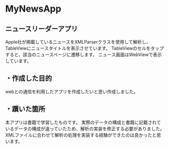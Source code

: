 # MyNewsApp
## ニュースリーダーアプリ

Apple社が掲載しているニュースをXMLParserクラスを使用して解析し、TableViewにニュースタイトルを表示させています。
TableViewのセルをタップすると、該当のニュースページに遷移します。
ニュース画面はWebViewで表示しています。

## ・作成した目的

webとの通信を利用したアプリを作成したいと思い作成しました。

## ・躓いた箇所

本アプリは書籍で学習したものです。
実際のデータの構成と書籍に記載されているデータの構成が違っていたため、解析の実装を修正する必要がありました。
XMLファイルに合わせて解析の処理を実装する経験ができたのは良かったと思います。
